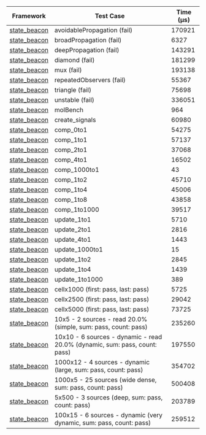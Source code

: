 | Framework | Test Case | Time (μs) |
| --- | --- | --- |
| [state_beacon](https://github.com/jinyus/dart_beacon) | avoidablePropagation (fail) | 170921 |
| [state_beacon](https://github.com/jinyus/dart_beacon) | broadPropagation (fail) | 6327 |
| [state_beacon](https://github.com/jinyus/dart_beacon) | deepPropagation (fail) | 143291 |
| [state_beacon](https://github.com/jinyus/dart_beacon) | diamond (fail) | 181299 |
| [state_beacon](https://github.com/jinyus/dart_beacon) | mux (fail) | 193138 |
| [state_beacon](https://github.com/jinyus/dart_beacon) | repeatedObservers (fail) | 55367 |
| [state_beacon](https://github.com/jinyus/dart_beacon) | triangle (fail) | 75698 |
| [state_beacon](https://github.com/jinyus/dart_beacon) | unstable (fail) | 336051 |
| [state_beacon](https://github.com/jinyus/dart_beacon) | molBench | 964 |
| [state_beacon](https://github.com/jinyus/dart_beacon) | create_signals | 60980 |
| [state_beacon](https://github.com/jinyus/dart_beacon) | comp_0to1 | 54275 |
| [state_beacon](https://github.com/jinyus/dart_beacon) | comp_1to1 | 57137 |
| [state_beacon](https://github.com/jinyus/dart_beacon) | comp_2to1 | 37068 |
| [state_beacon](https://github.com/jinyus/dart_beacon) | comp_4to1 | 16502 |
| [state_beacon](https://github.com/jinyus/dart_beacon) | comp_1000to1 | 43 |
| [state_beacon](https://github.com/jinyus/dart_beacon) | comp_1to2 | 45710 |
| [state_beacon](https://github.com/jinyus/dart_beacon) | comp_1to4 | 45006 |
| [state_beacon](https://github.com/jinyus/dart_beacon) | comp_1to8 | 43858 |
| [state_beacon](https://github.com/jinyus/dart_beacon) | comp_1to1000 | 39517 |
| [state_beacon](https://github.com/jinyus/dart_beacon) | update_1to1 | 5710 |
| [state_beacon](https://github.com/jinyus/dart_beacon) | update_2to1 | 2816 |
| [state_beacon](https://github.com/jinyus/dart_beacon) | update_4to1 | 1443 |
| [state_beacon](https://github.com/jinyus/dart_beacon) | update_1000to1 | 15 |
| [state_beacon](https://github.com/jinyus/dart_beacon) | update_1to2 | 2845 |
| [state_beacon](https://github.com/jinyus/dart_beacon) | update_1to4 | 1439 |
| [state_beacon](https://github.com/jinyus/dart_beacon) | update_1to1000 | 389 |
| [state_beacon](https://github.com/jinyus/dart_beacon) | cellx1000 (first: pass, last: pass) | 5725 |
| [state_beacon](https://github.com/jinyus/dart_beacon) | cellx2500 (first: pass, last: pass) | 29042 |
| [state_beacon](https://github.com/jinyus/dart_beacon) | cellx5000 (first: pass, last: pass) | 73725 |
| [state_beacon](https://github.com/jinyus/dart_beacon) | 10x5 - 2 sources - read 20.0% (simple, sum: pass, count: pass) | 235260 |
| [state_beacon](https://github.com/jinyus/dart_beacon) | 10x10 - 6 sources - dynamic - read 20.0% (dynamic, sum: pass, count: pass) | 197550 |
| [state_beacon](https://github.com/jinyus/dart_beacon) | 1000x12 - 4 sources - dynamic (large, sum: pass, count: pass) | 354702 |
| [state_beacon](https://github.com/jinyus/dart_beacon) | 1000x5 - 25 sources (wide dense, sum: pass, count: pass) | 500408 |
| [state_beacon](https://github.com/jinyus/dart_beacon) | 5x500 - 3 sources (deep, sum: pass, count: pass) | 203789 |
| [state_beacon](https://github.com/jinyus/dart_beacon) | 100x15 - 6 sources - dynamic (very dynamic, sum: pass, count: pass) | 259512 |

